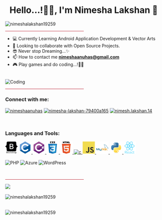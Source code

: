 <!----
- 👋 Hi, I’m @nimeshalakshan19259
- 👀 I’m interested in ...
- 🌱 I’m currently learning ...
- 💞️ I’m looking to collaborate on ...
- 📫 How to reach me ...


nimeshalakshan19259/nimeshalakshan19259 is a ✨ special ✨ repository because its `README.md` (this file) appears on your GitHub profile.
You can click the Preview link to take a look at your changes.
--->

<h1 align="center">Hello...!🙋‍♂️, I'm Nimesha Lakshan 🤘 </h1>


<p align="left"> <img src="https://komarev.com/ghpvc/?username=nimeshalakshan19259&label=Profile%20views&color=b60e21&style=flat" alt="nimeshalakshan19259"/> </p>

<hr style="width:50%;text-align:left;margin-left:0;color:red;background-color:#b60e21">



- 💻 Currently Learning Android Application Development & Vector Arts
- 👀 Looking to collaborate with Open Source Projects.
- 😎 Never stop Dreaming...✨
- 📫 How to contact me **nimeshaanuhas@gmail.com**
- 🎮 Play games and do coding...!🧑‍💻

<br />

<img align="center" alt="Coding" width="1000" height="500" src="https://camo.githubusercontent.com/cae12fddd9d6982901d82580bdf321d81fb299141098ca1c2d4891870827bf17/68747470733a2f2f6d69726f2e6d656469756d2e636f6d2f6d61782f313336302f302a37513379765349765f7430696f4a2d5a2e676966">

<br/>
<hr style="width:50%;text-align:left;margin-left:0;color:red;background-color:#b60e21">

<h3 align="left">Connect with me:</h3>

<p align="left">
<a href="https://twitter.com/nimeshaanuhas" target="blank"><img align="center" src="https://raw.githubusercontent.com/rahuldkjain/github-profile-readme-generator/master/src/images/icons/Social/twitter.svg" alt="nimeshaanuhas" height="30" width="40" /></a>
<a href="https://www.linkedin.com/in/nimesha-peragolla-7100bb286/" target="blank"><img align="center" src="https://raw.githubusercontent.com/rahuldkjain/github-profile-readme-generator/master/src/images/icons/Social/linked-in-alt.svg" alt="nimesha-lakshan-79400a165" height="30" width="40" /></a>
<a href="https://www.facebook.com/profile.php?id=100089380237340" target="blank"><img align="center" src="https://raw.githubusercontent.com/rahuldkjain/github-profile-readme-generator/master/src/images/icons/Social/facebook.svg" alt="nimesh.lakshan.14" height="30" width="40" /></a>
</p>

<br/>


<h3 align="left">Languages and Tools:</h3>

<p align="left"><img src="https://raw.githubusercontent.com/devicons/devicon/master/icons/bootstrap/bootstrap-plain-wordmark.svg" alt="bootstrap" width="40" height="40"/> </a> <a href="https://www.cprogramming.com/" target="_blank"><img src="https://raw.githubusercontent.com/devicons/devicon/master/icons/c/c-original.svg" alt="c" width="40" height="40"/> </a> <a href="https://www.w3schools.com/cs/" target="_blank"><img src="https://raw.githubusercontent.com/devicons/devicon/master/icons/csharp/csharp-original.svg" alt="csharp" width="40" height="40"/> </a> <a href="https://www.w3schools.com/css/" target="_blank"><img src="https://raw.githubusercontent.com/devicons/devicon/master/icons/css3/css3-original-wordmark.svg" alt="css3" width="40" height="40"/> </a> <a href="https://dart.dev" target="_blank"><img src="https://raw.githubusercontent.com/devicons/devicon/master/icons/html5/html5-original-wordmark.svg" alt="html5" width="40" height="40"/> </a> <a href="https://developer.mozilla.org/en-US/docs/Web/JavaScript" target="_blank"> <img src="https://upload.wikimedia.org/wikipedia/commons/4/44/Google-flutter-logo.svg" alt="c" width="40" height="40"/> </a> <a href="https://flutter.dev/?gclsrc=aw.ds&gclid=Cj0KCQjwoK2mBhDzARIsADGbjeqldoP5xiQsg75-ZkWaaHr58wLxsPzNSGdZ8Z5PZJ5djFPx82pM6UUaAnKAEALw_wcB" target="_blank">
  <img src="https://raw.githubusercontent.com/devicons/devicon/master/icons/javascript/javascript-original.svg" alt="javascript" width="40" height="40"/> </a> <a href="https://www.mysql.com/" target="_blank"> 
  <img src="https://raw.githubusercontent.com/devicons/devicon/master/icons/mysql/mysql-original-wordmark.svg" alt="mysql" width="40" height="40"/> </a> <a href="https://www.python.org/" target="_blank"> 
  <img src="https://raw.githubusercontent.com/devicons/devicon/master/icons/python/python-original.svg" alt="python" width="40" height="40"/> </a> <a href="https://reactjs.org/" target="_blank">
  <img src="https://raw.githubusercontent.com/devicons/devicon/master/icons/react/react-original-wordmark.svg" alt="react" width="40" height="40"/> </a><br><br>
  <img alt="PHP" src="https://img.shields.io/badge/php-%23777BB4.svg?&style=for-the-badge&logo=php&logoColor=white"/>    <img alt="Azure" src="https://img.shields.io/badge/azure%20-%230072C6.svg?&style=for-the-badge&logo=azure-devops&logoColor=white"/>   <img alt="WordPress" src="https://img.shields.io/badge/WordPress%20-%23117AC9.svg?&style=for-the-badge&logo=WordPress&logoColor=white"/>
 </p>
    

<br />
<hr style="width:50%;text-align:left;margin-left:0;color:red;background-color:#b60e21">


<img src="https://github-readme-stats.vercel.app/api?username=nimeshalakshan19259&&show_icons=true&title_color=b60e21&icon_color=b60e21&text_color=black&bg_color=white">

<br /> 

<img src="https://github-readme-stats.vercel.app/api/top-langs?username=nimeshalakshan19259&show_icons=true&locale=en&layout=compact" alt="nimeshalakshan19259" /><br><br>

<p><img align="center" src="https://github-readme-streak-stats.herokuapp.com/?user=nimeshalakshan19259&" alt="nimeshalakshan19259" /></p><br>


